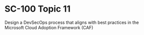 # SC-100 Topic 11

Design a DevSecOps process that aligns with best practices in the Microsoft Cloud Adoption Framework (CAF)

